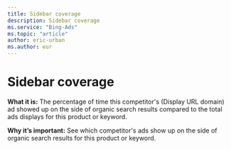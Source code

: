 ```yaml
---
title: Sidebar coverage
description: Sidebar coverage
ms.service: "Bing-Ads"
ms.topic: "article"
author: eric-urban
ms.author: eur
---
```


# Sidebar coverage

**What it is:**  The percentage of time this competitor's (Display URL domain) ad showed up on the side of organic search results compared to the total ads displays for this product or keyword.

**Why it’s important:**  See which competitor's ads show up on the side of organic search results for this product or keyword.


